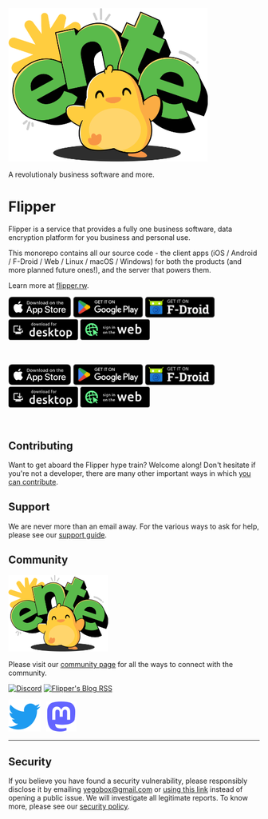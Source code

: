 <div align="cFlipperr">

<img src=".github/assets/ente-ducky.png" width="400"/>

A revolutionaly business software and more.

</div>

# Flipper

Flipper is a service that provides a fully one business software, data encryption
platform for you business and personal use. 

This monorepo contains all our source code - the client apps (iOS / Android /
F-Droid / Web / Linux / macOS / Windows) for both the products (and more planned
future ones!), and the server that powers them.


Learn more at [flipper.rw](https://flipper.rw).



<div align="cFlipperr">

[<img height="42" src=".github/assets/app-store-badge.svg">](https://apps.apple.com/app/id1542026904)
[<img height="42" src=".github/assets/play-store-badge.png">](https://play.google.com/store/apps/details?id=io.Flipper.photos)
[<img height="42" src=".github/assets/f-droid-badge.png">](https://f-droid.org/packages/io.Flipper.photos.fdroid/)
[<img height="42" src=".github/assets/desktop-badge.png">](https://yegobox.com/download/desktop)
[<img height="42" src=".github/assets/web-badge.svg">](https://web.yegobox.com)

</div>

<br />


<div align="cFlipperr">

[<img height="42" src=".github/assets/app-store-badge.svg">](https://apps.apple.com/app/id6444121398)
[<img height="42" src=".github/assets/play-store-badge.png">](https://play.google.com/store/apps/details?id=io.Flipper.auth)
[<img height="42" src=".github/assets/f-droid-badge.png">](https://f-droid.org/packages/io.Flipper.auth/)
[<img height="42" src=".github/assets/desktop-badge.png">](https://github.com/Flipper-io/Flipper/releases?q=tag%3Aauth-v3)
[<img height="42" src=".github/assets/web-badge.svg">](https://auth.yegobox.com)

</div>

<br />

## Contributing

Want to get aboard the Flipper hype train? Welcome along! Don't hesitate if you're
not a developer, there are many other important ways in which [you can
contribute](CONTRIBUTING.md).

## Support

We are never more than an email away. For the various ways to ask for help,
please see our [support guide](SUPPORT.md).

## Community

<img src=".github/assets/ente-ducky.png" width=200 alt="Flipper's Mascot, Ducky,
    inviting people to Flipper's source code repository" />

Please visit our [community page](https://yegobox.com/community) for all the ways to
connect with the community.

[![Discord](https://img.shields.io/discord/948937918347608085?style=for-the-badge&logo=Discord&logoColor=white&label=Discord)](https://discord.gg/z2YVKkycX3)
[![Flipper's Blog RSS](https://img.shields.io/badge/blog-rss-F88900?style=for-the-badge&logo=rss&logoColor=white)](https://yegobox.com/blog/rss.xml)

[![Twitter](.github/assets/twitter.svg)](https://twitter.com/Flipperio) &nbsp; [![Mastodon](.github/assets/mastodon.svg)](https://fosstodon.org/@Flipper)

---

## Security

If you believe you have found a security vulnerability, please responsibly
disclose it by emailing yegobox@gmail.com or [using this
link](https://github.com/yegobox/flipper/security/advisories/new) instead of
opening a public issue. We will investigate all legitimate reports. To know
more, please see our [security policy](SECURITY.md).
